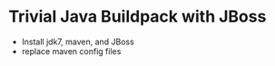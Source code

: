 # Trivial Java Buildpack with JBoss


* Install jdk7, maven, and JBoss
* replace maven config files


